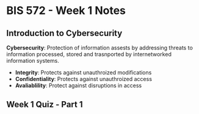 # BIS 572 - Week 1 Notes

## Introduction to Cybersecurity

**Cybersecurity**: Protection of information assests by addressing threats to information processed, stored and trasnported by internetworked information systems. 

- **Integrity**: Protects against unauthroized modifications
- **Confidentiality**: Protects against unauthroized access
- **Avaliablility**: Protect against disruptions in access


## Week 1 Quiz - Part 1



